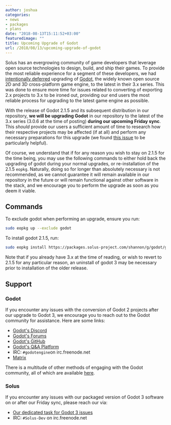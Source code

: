 ```yaml
---
author: joshua
categories:
- news
- packages
- plans
date: "2018-08-13T15:11:52+03:00"
featuredimage: ""
title: Upcoming Upgrade of Godot
url: /2018/08/13/upcoming-upgrade-of-godot
---
```


Solus has an evergrowing community of game developers that leverage open source technologies to design, build, and ship their games. To provide the most reliable experience for a segment of these developers, we had [intentionally deferred](https://dev.solus-project.com/T5668) upgrading of [Godot](https://godotengine.org/), the widely known open source 2D and 3D cross-platform game engine, to the latest in their 3.x series. This was done to ensure more time for issues related to converting of exporting 2.x projects to 3.x to be ironed out, providing our end users the most reliable process for upgrading to the latest game engine as possible.

With the release of Godot 2.1.5 and its subsequent distribution in our repository, **we will be upgrading Godot** in our repository to the latest of the 3.x series (3.0.6 at the time of posting) **during our upcoming Friday sync**. This *should* provide our users a sufficient amount of time to research how their respective projects may be affected (if at all) and perform any necessary preparations for this upgrade (we found [this issue](https://github.com/godotengine/godot/issues/9656) to be particularly helpful).

Of course, we understand that if for any reason you wish to stay on 2.1.5 for the time being, you may use the following commands to either hold back the upgrading of godot during your normal upgrades, or re-installation of the 2.1.5 `eopkg`. Naturally, doing so for longer than absolutely necessary is not recommended, as we cannot guarantee it will remain available in our repository in the future or will remain functional against other software in the stack, and we encourage you to perform the upgrade as soon as you deem it viable.

## Commands

To exclude godot when performing an upgrade, ensure you run:

``` bash
sudo eopkg up --exclude godot
```

To install godot 2.1.5, run:

``` bash
sudo eopkg install https://packages.solus-project.com/shannon/g/godot/godot-2.1.5-13-1-x86_64.eopkg
```

Note that if you already have 3.x at the time of reading, or wish to revert to 2.1.5 for any particular reason, an uninstall of godot 3 may be necessary prior to installation of the older release.

## Support

### Godot

If you encounter any issues with the conversion of Godot 2 projects after our upgrade to Godot 3, we encourage you to reach out to the Godot community for assistance. Here are some links:

- [Godot's Discord](https://discord.gg/zH7NUgz)
- [Godot's Forums](http://godotdevelopers.org/)
- [Godot's GitHub](https://github.com/godotengine/)
- [Godot's Q&A Platform](https://godotengine.org/qa)
- IRC: `#godotengine`on irc.freenode.net
- [Matrix](https://matrix.to/#/#godotengine:matrix.org)

There is a multitude of other methods of engaging with the Godot community, all of which are available [here](https://godotengine.org/community).

### Solus

If you encounter any issues with our packaged version of Godot 3 software on or after our Friday sync, please reach our via:

- [Our dedicated task for Godot 3 issues](https://dev.solus-project.com/T6778)
- IRC: `#Solus-Dev` on irc.freenode.net
